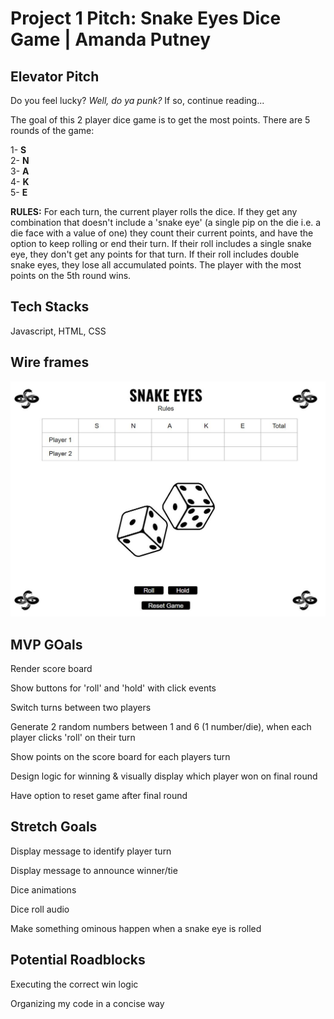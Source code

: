 # Project 1 Pitch: Snake Eyes Dice Game | Amanda Putney

## Elevator Pitch
Do you feel lucky? _Well, do ya punk?_ If so, continue reading... 

The goal of this 2 player dice game is to get the most points.
There are 5 rounds of the game:

1- **S** \
2- **N** \
3- **A** \
4- **K** \
5- **E** 

**RULES:** For each turn, the current player rolls the dice. If they get any combination that doesn't include a 'snake eye' (a single pip on the die i.e. a die face with a value of one) they count their current points, and have the option to keep rolling or end their turn. If their roll includes a single snake eye, they don't get any points for that turn. If their roll includes double snake eyes, they lose all accumulated points. 
The player with the most points on the 5th round wins.

## Tech Stacks
Javascript, HTML, CSS

## Wire frames
![Alt text](wireframe.JPG)

## MVP GOals
Render score board

Show buttons for 'roll' and 'hold' with click events

Switch turns between two players

Generate 2 random numbers between 1 and 6 (1 number/die), when each player clicks 'roll' on their turn

Show points on the score board for each players turn

Design logic for winning & visually display which player won on final round

Have option to reset game after final round

## Stretch Goals

Display message to identify player turn

Display message to announce winner/tie

Dice animations

Dice roll audio

Make something ominous happen when a snake eye is rolled

## Potential Roadblocks

Executing the correct win logic

Organizing my code in a concise way